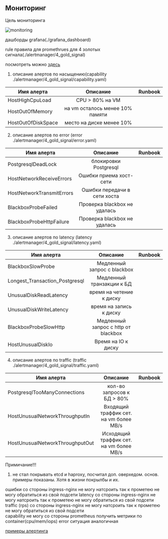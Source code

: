 ## Мониторинг

Цель мониторинга

![monitoring](https://static.tildacdn.com/tild3063-6263-4531-a233-633939643433/__2023-10-13__143032.png)

дашборды grafana(./grafana_dashboard)

rule правила для promethrues для 4 золотых сигнала(./alertmanager/4_gold_signal)

посмотреть можно [здесь](http://91.185.85.240:9090/classic/alerts) 

1. описание алертов по насыщению(capability  ./alertmanager/4_gold_signal/capability.yaml)   

| Имя алерта        | Описание        | Runbook           |
|-------------------|:---------------:|------------------:|
| HostHighCpuLoad   | CPU > 80% на VM |                   |
| HostOutOfMemory   | на vm осталось  менее 10% памяти  |                   | 
| HostOutOfDiskSpace| место на диске менее 10%   |                   |                       

2. описание алертов по error (error  ./alertmanager/4_gold_signal/error.yaml)   

| Имя алерта                 | Описание                     | Runbook           |
|----------------------------|:----------------------------:|------------------:|
| PostgresqlDeadLock         | блокировки Postgresql        |                   |
| HostNetworkReceiveErrors   | Ошибки приема хост-сети      |                   |
| HostNetworkTransmitErrors  | Ошибки передачи в сети хоста |                   |
| BlackboxProbeFailed        | Проверка blackbox не удалась |                   |
| BlackboxProbeHttpFailure   | Проверка blackbox не удалась |                   |


3. описание алертов по latency (latency ./alertmanager/4_gold_signal/latency.yaml) 

| Имя алерта                       | Описание                             | Runbook           |
|----------------------------------|:------------------------------------:|------------------:|
| BlackboxSlowProbe                | Медленный запрос с blackbox          |                   |
| Longest_Transaction_Postgresql   | Медленный транзакции к БД            |                   |
| UnusualDiskReadLatency           | время на четение к диску             |                   |
| UnusualDiskWriteLatency          | время на запись к диску              |                   |
| BlackboxProbeSlowHttp            | Медленный запрос с http от blackbox  |                   |
| HostUnusualDiskIo                | Время на IO к диску                  |                   |

4. описание алертов по traffic (traffic ./alertmanager/4_gold_signal/traffic.yaml) 

| Имя алерта                       | Описание                             | Runbook           |
|----------------------------------|:------------------------------------:|------------------:|
| PostgresqlTooManyConnections     | кол-во запросов к БД > 80%           |                   |
| HostUnusualNetworkThroughputIn   | Входящий траффик сет. на vm более MB/s            |                   |
| HostUnusualNetworkThroughputOut  | Исходящий траффик сет. на vm более MB/s           |                   |


Примичание!!!
  1. не стал покрывать etcd и haproxy, посчитал доп. оверхедом. основ. примеры показаны. Хотя в жизни покрылбы и их.   

ошибки со стороны ingress-nginx не могу натсроить так к прометею не могу обратиться из свой подсети 
latency со стороны ingress-nginx не могу натсроить так к прометею не могу обратиться из свой подсети 
traffic (rps) со стороны ingress-nginx не могу натсроить так к прометею не могу обратиться из свой подсети  
capability не могу  со стороны prometheus получить метрики по container(cpu/mem/iops)
error  ситуация аналогичная 

[примеры алертинга](https://samber.github.io/awesome-prometheus-alerts/)

